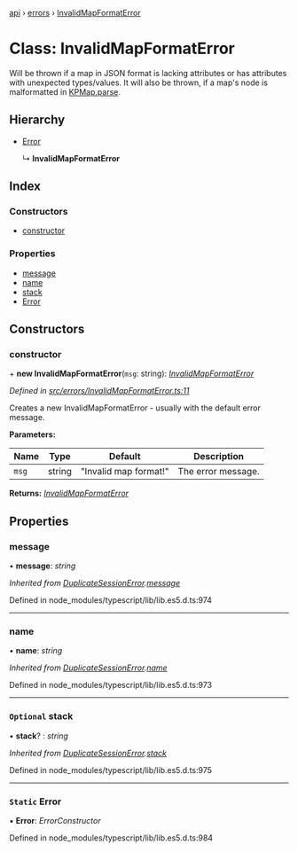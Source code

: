 [api](../README.md) › [errors](../modules/errors.md) › [InvalidMapFormatError](errors.invalidmapformaterror.md)

# Class: InvalidMapFormatError

Will be thrown if a map in JSON format is lacking attributes or has
attributes with unexpected types/values. It will also be thrown, if a map's node
is malformatted in [KPMap.parse](models.kpmap.md#static-parse).

## Hierarchy

* [Error](errors.duplicatesessionerror.md#static-error)

  ↳ **InvalidMapFormatError**

## Index

### Constructors

* [constructor](errors.invalidmapformaterror.md#constructor)

### Properties

* [message](errors.invalidmapformaterror.md#message)
* [name](errors.invalidmapformaterror.md#name)
* [stack](errors.invalidmapformaterror.md#optional-stack)
* [Error](errors.invalidmapformaterror.md#static-error)

## Constructors

###  constructor

\+ **new InvalidMapFormatError**(`msg`: string): *[InvalidMapFormatError](errors.invalidmapformaterror.md)*

*Defined in [src/errors/InvalidMapFormatError.ts:11](https://github.com/KainPlan/api/blob/5225f70/src/errors/InvalidMapFormatError.ts#L11)*

Creates a new InvalidMapFormatError - usually with the default error message.

**Parameters:**

Name | Type | Default | Description |
------ | ------ | ------ | ------ |
`msg` | string | "Invalid map format!" | The error message.  |

**Returns:** *[InvalidMapFormatError](errors.invalidmapformaterror.md)*

## Properties

###  message

• **message**: *string*

*Inherited from [DuplicateSessionError](errors.duplicatesessionerror.md).[message](errors.duplicatesessionerror.md#message)*

Defined in node_modules/typescript/lib/lib.es5.d.ts:974

___

###  name

• **name**: *string*

*Inherited from [DuplicateSessionError](errors.duplicatesessionerror.md).[name](errors.duplicatesessionerror.md#name)*

Defined in node_modules/typescript/lib/lib.es5.d.ts:973

___

### `Optional` stack

• **stack**? : *string*

*Inherited from [DuplicateSessionError](errors.duplicatesessionerror.md).[stack](errors.duplicatesessionerror.md#optional-stack)*

Defined in node_modules/typescript/lib/lib.es5.d.ts:975

___

### `Static` Error

▪ **Error**: *ErrorConstructor*

Defined in node_modules/typescript/lib/lib.es5.d.ts:984
